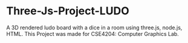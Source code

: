 # Three-Js-Project-LUDO
A 3D rendered ludo board with a dice in a room using three.js, node.js, HTML. This Project was made for CSE4204: Computer Graphics Lab. 
